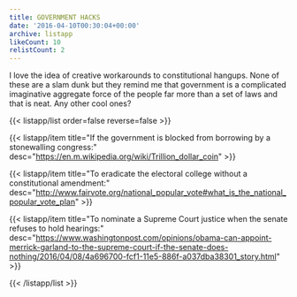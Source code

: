 ```yaml
---
title: GOVERNMENT HACKS
date: '2016-04-10T00:30:04+00:00'
archive: listapp
likeCount: 10
relistCount: 2
---
```


I love the idea of creative workarounds to constitutional hangups. None of these are a slam dunk but they remind me that government is a complicated imaginative aggregate force of the people far more than a set of laws and that is neat. Any other cool ones?

<!--more-->

{{< listapp/list order=false reverse=false >}}

   {{< listapp/item title="If the government is blocked from borrowing by a stonewalling congress:"
      desc="https://en.m.wikipedia.org/wiki/Trillion_dollar_coin" >}}

   {{< listapp/item title="To eradicate the electoral college without a constitutional amendment:"
      desc="http://www.fairvote.org/national_popular_vote#what_is_the_national_popular_vote_plan" >}}

   {{< listapp/item title="To nominate a Supreme Court justice when the senate refuses to hold hearings:"
      desc="https://www.washingtonpost.com/opinions/obama-can-appoint-merrick-garland-to-the-supreme-court-if-the-senate-does-nothing/2016/04/08/4a696700-fcf1-11e5-886f-a037dba38301_story.html" >}}

{{< /listapp/list >}}
